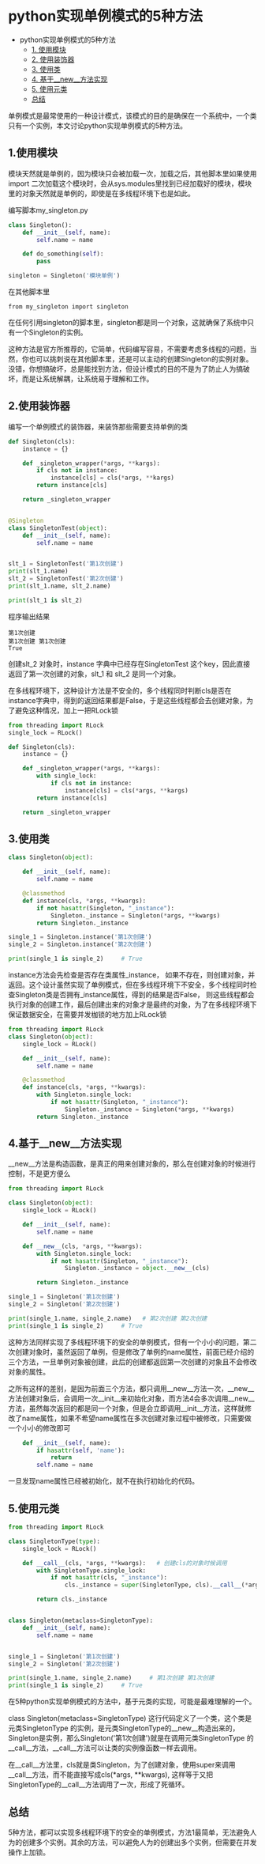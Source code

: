 # python实现单例模式的5种方法

- python实现单例模式的5种方法
  - [1. 使用模块](#1使用模块)
  - [2. 使用装饰器](#2使用装饰器)
  - [3. 使用类](#3使用类)
  - [4. 基于__new__方法实现](#4基于__new__方法实现)
  - [5. 使用元类](#5使用元类)
  - [总结](#总结)

单例模式是最常使用的一种设计模式，该模式的目的是确保在一个系统中，一个类只有一个实例，本文讨论python实现单例模式的5种方法。

## 1.使用模块

模块天然就是单例的，因为模块只会被加载一次，加载之后，其他脚本里如果使用import 二次加载这个模块时，会从sys.modules里找到已经加载好的模块，模块里的对象天然就是单例的，即使是在多线程环境下也是如此。

编写脚本my_singleton.py

```python
class Singleton():
    def __init__(self, name):
        self.name = name

    def do_something(self):
        pass

singleton = Singleton('模块单例')
```

在其他脚本里

```text
from my_singleton import singleton
```

在任何引用singleton的脚本里，singleton都是同一个对象，这就确保了系统中只有一个Singleton的实例。

这种方法是官方所推荐的，它简单，代码编写容易，不需要考虑多线程的问题，当然，你也可以挑刺说在其他脚本里，还是可以主动的创建Singleton的实例对象。没错，你想搞破坏，总是能找到方法，但设计模式的目的不是为了防止人为搞破坏，而是让系统解耦，让系统易于理解和工作。

## 2.使用装饰器

编写一个单例模式的装饰器，来装饰那些需要支持单例的类

```python
def Singleton(cls):
    instance = {}

    def _singleton_wrapper(*args, **kargs):
        if cls not in instance:
            instance[cls] = cls(*args, **kargs)
        return instance[cls]

    return _singleton_wrapper


@Singleton
class SingletonTest(object):
    def __init__(self, name):
        self.name = name


slt_1 = SingletonTest('第1次创建')
print(slt_1.name)
slt_2 = SingletonTest('第2次创建')
print(slt_1.name, slt_2.name)

print(slt_1 is slt_2)
```

程序输出结果

```text
第1次创建
第1次创建 第1次创建
True
```

创建slt_2 对象时，instance 字典中已经存在SingletonTest 这个key，因此直接返回了第一次创建的对象，slt_1 和 slt_2 是同一个对象。

在多线程环境下，这种设计方法是不安全的，多个线程同时判断cls是否在instance字典中，得到的返回结果都是False，于是这些线程都会去创建对象，为了避免这种情况，加上一把RLock锁

```python
from threading import RLock
single_lock = RLock()

def Singleton(cls):
    instance = {}

    def _singleton_wrapper(*args, **kargs):
        with single_lock:
            if cls not in instance:
                instance[cls] = cls(*args, **kargs)
        return instance[cls]

    return _singleton_wrapper
```

## 3.使用类

```python
class Singleton(object):

    def __init__(self, name):
        self.name = name

    @classmethod
    def instance(cls, *args, **kwargs):
        if not hasattr(Singleton, "_instance"):
            Singleton._instance = Singleton(*args, **kwargs)
        return Singleton._instance

single_1 = Singleton.instance('第1次创建')
single_2 = Singleton.instance('第2次创建')

print(single_1 is single_2)     # True
```

instance方法会先检查是否存在类属性_instance， 如果不存在，则创建对象，并返回。这个设计虽然实现了单例模式，但在多线程环境下不安全，多个线程同时检查Singleton类是否拥有_instance属性，得到的结果是否False， 则这些线程都会执行对象的创建工作，最后创建出来的对象才是最终的对象，为了在多线程环境下保证数据安全，在需要并发枷锁的地方加上RLock锁

```python
from threading import RLock
class Singleton(object):
    single_lock = RLock()

    def __init__(self, name):
        self.name = name

    @classmethod
    def instance(cls, *args, **kwargs):
        with Singleton.single_lock:
            if not hasattr(Singleton, "_instance"):
                Singleton._instance = Singleton(*args, **kwargs)
        return Singleton._instance
```

## 4.基于__new__方法实现

__new__方法是构造函数，是真正的用来创建对象的，那么在创建对象的时候进行控制，不是更方便么

```python
from threading import RLock

class Singleton(object):
    single_lock = RLock()

    def __init__(self, name):
        self.name = name

    def __new__(cls, *args, **kwargs):
        with Singleton.single_lock:
            if not hasattr(Singleton, "_instance"):
                Singleton._instance = object.__new__(cls)

        return Singleton._instance

single_1 = Singleton('第1次创建')
single_2 = Singleton('第2次创建')

print(single_1.name, single_2.name)   # 第2次创建 第2次创建
print(single_1 is single_2)     # True
```

这种方法同样实现了多线程环境下的安全的单例模式，但有一个小小的问题，第二次创建对象时，虽然返回了单例，但是修改了单例的name属性，前面已经介绍的三个方法，一旦单例对象被创建，此后的创建都返回第一次创建的对象且不会修改对象的属性。

之所有这样的差别，是因为前面三个方法，都只调用__new__方法一次，__new__方法创建对象后，会调用一次__init__来初始化对象，而方法4会多次调用__new__方法，虽然每次返回的都是同一个对象，但是会立即调用__init__方法，这样就修改了name属性，如果不希望name属性在多次创建对象过程中被修改，只需要做一个小小的修改即可

```python
    def __init__(self, name):
        if hasattr(self, 'name'):
            return
        self.name = name
```

一旦发现name属性已经被初始化，就不在执行初始化的代码。

## 5.使用元类

```python
from threading import RLock

class SingletonType(type):
    single_lock = RLock()

    def __call__(cls, *args, **kwargs):   # 创建cls的对象时候调用
        with SingletonType.single_lock:
            if not hasattr(cls, "_instance"):
                cls._instance = super(SingletonType, cls).__call__(*args, **kwargs)     # 创建cls的对象

        return cls._instance


class Singleton(metaclass=SingletonType):
    def __init__(self, name):
        self.name = name


single_1 = Singleton('第1次创建')
single_2 = Singleton('第2次创建')

print(single_1.name, single_2.name)     # 第1次创建 第1次创建
print(single_1 is single_2)     # True
```

在5种python实现单例模式的方法中，基于元类的实现，可能是最难理解的一个。

class Singleton(metaclass=SingletonType) 这行代码定义了一个类，这个类是元类SingletonType 的实例，是元类SingletonType的__new__构造出来的，Singleton是实例，那么Singleton('第1次创建')就是在调用元类SingletonType 的__call__方法，__call__方法可以让类的实例像函数一样去调用。

在__call__方法里，cls就是类Singleton，为了创建对象，使用super来调用__call__方法，而不能直接写成cls(*args, **kwargs), 这样等于又把SingletonType的__call__方法调用了一次，形成了死循环。

## 总结

5种方法，都可以实现多线程环境下的安全的单例模式，方法1最简单，无法避免人为的创建多个实例。其余的方法，可以避免人为的创建出多个实例，但需要在并发操作上加锁。